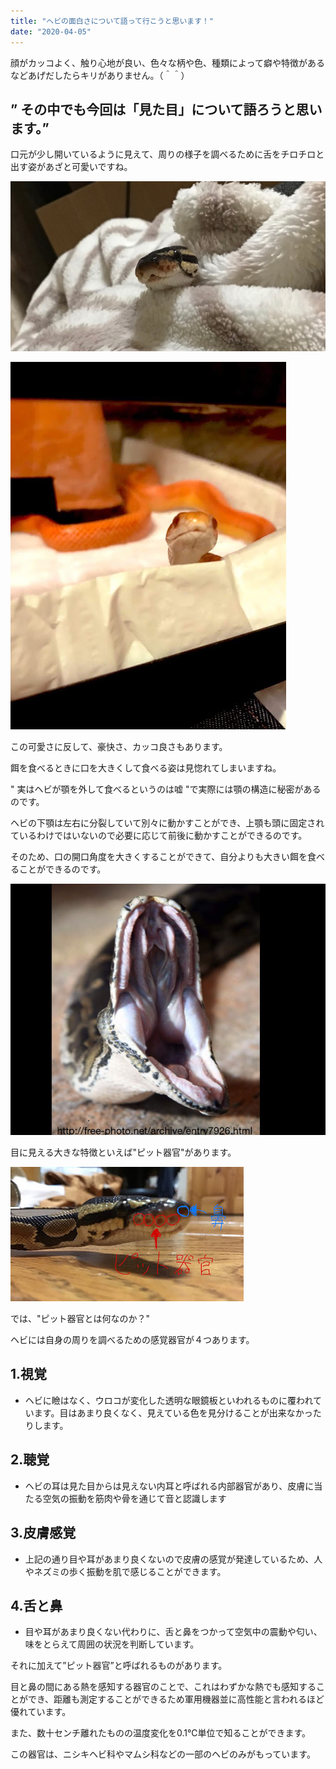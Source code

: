 ```yaml
---
title: "ヘビの面白さについて語って行こうと思います！"
date: "2020-04-05"
---
```

顔がカッコよく、触り心地が良い、色々な柄や色、種類によって癖や特徴があるなどあげだしたらキリがありません。（＾＾）
 
## ” その中でも今回は「見た目」について語ろうと思います。”
口元が少し開いているように見えて、周りの様子を調べるために舌をチロチロと出す姿があざと可愛いですね。
 
![img1](../assets/note1/image1.jpg)
 
![img2](../assets/note1/image2.jpg)
 
この可愛さに反して、豪快さ、カッコ良さもあります。
 
餌を食べるときに口を大きくして食べる姿は見惚れてしまいますね。
 
" 実はヘビが顎を外して食べるというのは嘘 "で実際には顎の構造に秘密があるのです。
 
ヘビの下顎は左右に分裂していて別々に動かすことができ、上顎も頭に固定されているわけではいないので必要に応じて前後に動かすことができるのです。
 
そのため、口の開口角度を大きくすることができて、自分よりも大きい餌を食べることができるのです。
 
![img3](../assets/note1/image3.jpg)
 
目に見える大きな特徴といえば"ピット器官"があります。
 
![img4](../assets/note1/image4.jpg)
 
では、"ピット器官とは何なのか？"
 
ヘビには自身の周りを調べるための感覚器官が４つあります。
 
## 1.視覚
* ヘビに瞼はなく、ウロコが変化した透明な眼鏡板といわれるものに覆われています。目はあまり良くなく、見えている色を見分けることが出来なかったりします。
## 2.聴覚
* ヘビの耳は見た目からは見えない内耳と呼ばれる内部器官があり、皮膚に当たる空気の振動を筋肉や骨を通じて音と認識します
## 3.皮膚感覚
* 上記の通り目や耳があまり良くないので皮膚の感覚が発達しているため、人やネズミの歩く振動を肌で感じることができます。
## 4.舌と鼻
* 目や耳があまり良くない代わりに、舌と鼻をつかって空気中の震動や匂い、味をとらえて周囲の状況を判断しています。
 
それに加えて”ピット器官”と呼ばれるものがあります。
 
目と鼻の間にある熱を感知する器官のことで、これはわずかな熱でも感知することができ、距離も測定することができるため軍用機器並に高性能と言われるほど優れています。
 
また、数十センチ離れたものの温度変化を0.1℃単位で知ることができます。
 
この器官は、ニシキヘビ科やマムシ科などの一部のヘビのみがもっています。
